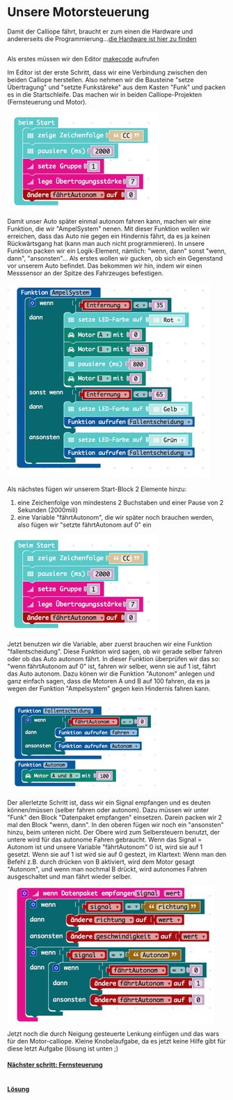 # Unsere Motorsteuerung

Damit der Calliope fährt, braucht er zum einen die Hardware und andererseits 
die Programmierung...[die Hardware ist hier zu finden](https://github.com/Mcccake/calliope-car/blob/master/doc/Hardware.md)

##
Als erstes müssen wir den Editor [makecode](https://makecode.calliope.cc) aufrufen 

Im Editor ist der erste Schritt, dass wir eine Verbindung zwischen den beiden Calliope herstellen. Also nehmen wir die 
  Bausteine "setze Übertragung" und "setzte Funkstäreke" aus dem Kasten "Funk" und packen 
  es in die Startschleife. Das machen wir in beiden Calliope-Projekten (Fernsteuerung und Motor).

 ![bild-name](../img/Start.png)
 
Damit unser Auto später einmal autonom fahren kann, machen wir eine Funktion, die wir 
"AmpelSystem" nenen. Mit dieser Funktion wollen wir erreichen, dass das Auto nie gegen ein Hindernis fährt, 
da es ja keinen Rückwärtsgang hat (kann man auch nicht programmieren). 
In unsere Funktion packen wir ein Logik-Element, nämlich: "wenn, dann" sonst "wenn, dann", "ansonsten"...
Als erstes wollen wir gucken, ob sich ein Gegenstand vor unserem Auto befindet. Das bekommen wir hin, indem wir einen 
Messsensor an der Spitze des Fahrzeuges befestigen.

![bild-name](../img/imgAmpel.png)

Als nächstes fügen wir unserem Start-Block 2 Elemente hinzu: 
1. eine Zeichenfolge von mindestens 2 Buchstaben und einer Pause von 2 Sekunden (2000mili)
1. eine Variable "fährtAutonom", die wir später noch brauchen werden, also fügen wir "setzte fährtAutonom auf 0" ein

![bild-name](../img/img%20Start.png)

Jetzt benutzen wir die Variable, aber zuerst brauchen wir eine Funktion "fallentscheidung". Diese Funktion wird sagen, ob 
wir gerade selber fahren oder ob das Auto autonom fährt. In dieser Funktion überprüfen wir das so: "wenn fährtAutonom auf 
0" ist, fahren wir selber, wenn sie auf 1 ist, fährt das Auto autonom. Dazu könen wir die Funktion "Autonom" anlegen und 
ganz einfach sagen, dass die Motoren A und B auf 100 fahren, da es ja wegen der Funktion "Ampelsystem" gegen kein Hindernis 
fahren kann.

![bild-name](../img/fallentscheidung.png)

Der allerletzte Schritt ist, dass wir ein Signal empfangen und es deuten können/müssen (selber fahren oder autonom).
Dazu müssen wir unter "Funk" den Block "Datenpaket empfangen" einsetzen. Darein packen wir 2 mal den Block "wenn, dann".
In den oberen fügen wir noch ein "ansonsten" hinzu, beim unteren nicht. Der Obere wird zum Selbersteuern benutzt, der untere
wird für das autonome Fahren gebraucht. Wenn das Signal = Autonom ist und unsere Variable "fährtAutonom" 0 ist, wird sie
auf 1 gesetzt. Wenn sie auf 1 ist wird sie auf 0 gestezt, im Klartext: Wenn man den Befehl z.B. durch drücken von B aktiviert,
wird dem Motor gesagt "Autonom", und wenn man nochmal B drückt, wird autonomes Fahren ausgeschaltet und man fährt wieder selber. 

![bild-name](../img/Datenpaket.png)

Jetzt noch die durch Neigung gesteuerte Lenkung einfügen und das wars für den Motor-calliope.
Kleine Knobelaufgabe, da es jetzt keine Hilfe gibt für diese letzt Aufgabe (lösung ist unten ;)
#### [Nächster schritt: Fernsteuerung](https://github.com/Mcccake/calliope-car/blob/master/doc/fernsteuerung.md)
#
#### [Lösung](https://github.com/Mcccake/calliope-car/blob/master/doc/loesung.md)

